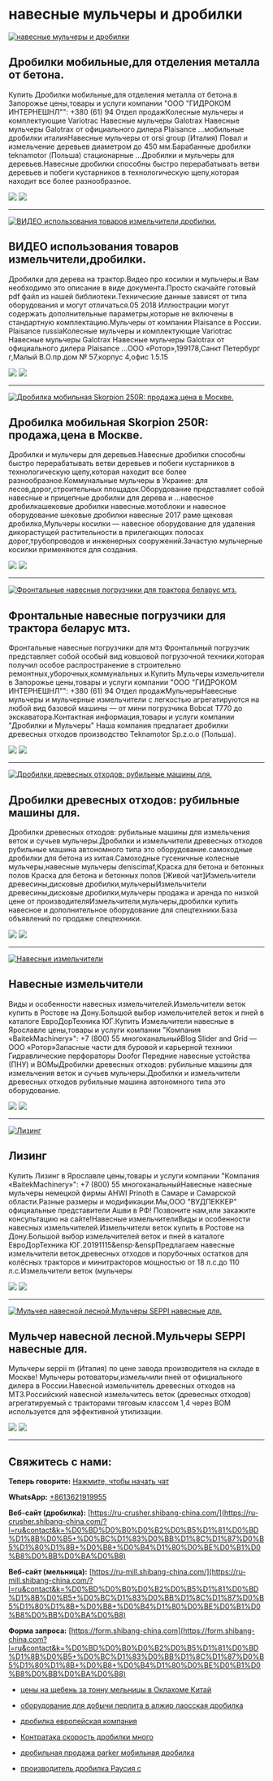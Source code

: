 # навесные мульчеры и дробилки

<a href="https://swt.shibang-china.com/?l=ru&img&k=%D0%BD%D0%B0%D0%B2%D0%B5%D1%81%D0%BD%D1%8B%D0%B5+%D0%BC%D1%83%D0%BB%D1%8C%D1%87%D0%B5%D1%80%D1%8B+%D0%B8+%D0%B4%D1%80%D0%BE%D0%B1%D0%B8%D0%BB%D0%BA%D0%B8" target="_blank">![навесные мульчеры и дробилки](http://static.shibang-china.com/all-800x300/245.jpg)</a>

## Дробилки мобильные,для отделения металла от бетона.
Купить Дробилки мобильные,для отделения металла от бетона.в Запорожье цены,товары и услуги компании &quot;ООО &quot;ГИДРОКОМ ИНТЕРНЕШНЛ&quot;&quot;: +380 (61) 94 Отдел продажКолесные мульчеры и комплектующие Variotrac Навесные мульчеры Galotrax Навесные мульчеры Galotrax от официального дилера Plaisance …мобильные дробилки италияНавесные мульчеры от orsi group (Италия) Повал и измельчение деревьев диаметром до 450 мм.Барабанные дробилки teknamotor (Польша) стационарные …Дробилки и мульчеры для деревьев.Навесные дробилки способны быстро перерабатывать ветви деревьев и побеги кустарников в технологическую щепу,которая находит все более разнообразное.


<a href="https://whatsapp.shibangsoft.com/WhatsApp.php" target="_blank" title="WhatsApp">![](http://static.shibang-china.com/icon/whatsapp.png)</a> <a href="https://swt.shibang-china.com/?l=ru&icon&k=%D0%BD%D0%B0%D0%B2%D0%B5%D1%81%D0%BD%D1%8B%D0%B5+%D0%BC%D1%83%D0%BB%D1%8C%D1%87%D0%B5%D1%80%D1%8B+%D0%B8+%D0%B4%D1%80%D0%BE%D0%B1%D0%B8%D0%BB%D0%BA%D0%B8" target="_blank">![](http://static.shibang-china.com/icon/chat-ru.png)</a>

---

<a href="https://swt.shibang-china.com/?l=ru&img&k=%D0%BD%D0%B0%D0%B2%D0%B5%D1%81%D0%BD%D1%8B%D0%B5+%D0%BC%D1%83%D0%BB%D1%8C%D1%87%D0%B5%D1%80%D1%8B+%D0%B8+%D0%B4%D1%80%D0%BE%D0%B1%D0%B8%D0%BB%D0%BA%D0%B8" target="_blank">![ВИДЕО использования товаров измельчители,дробилки.](http://static.shibang-china.com/all-800x300/1038.jpg)</a>

## ВИДЕО использования товаров измельчители,дробилки.
Дробилки для дерева на трактор.Видео про косилки и мульчеры.и Вам необходимо это описание в виде документа.Просто скачайте готовый pdf файл из нашей библиотеки.Технические данные зависят от типа оборудования и могут отличаться.05 2018 Иллюстрации могут содержать дополнительные параметры,которые не включены в стандартную комплектацию.Мульчеры от компании Plaisance в России. Plaisance russiaКолесные мульчеры и комплектующие Variotrac Навесные мульчеры Galotrax Навесные мульчеры Galotrax от официального дилера Plaisance …ООО &#171;Ротор&#187;,199178,Санкт Петербург г,Малый В.О.пр.дом № 57,корпус 4,офис 1.5.15


<a href="https://whatsapp.shibangsoft.com/WhatsApp.php" target="_blank" title="WhatsApp">![](http://static.shibang-china.com/icon/whatsapp.png)</a> <a href="https://swt.shibang-china.com/?l=ru&icon&k=%D0%BD%D0%B0%D0%B2%D0%B5%D1%81%D0%BD%D1%8B%D0%B5+%D0%BC%D1%83%D0%BB%D1%8C%D1%87%D0%B5%D1%80%D1%8B+%D0%B8+%D0%B4%D1%80%D0%BE%D0%B1%D0%B8%D0%BB%D0%BA%D0%B8" target="_blank">![](http://static.shibang-china.com/icon/chat-ru.png)</a>

---

<a href="https://swt.shibang-china.com/?l=ru&img&k=%D0%BD%D0%B0%D0%B2%D0%B5%D1%81%D0%BD%D1%8B%D0%B5+%D0%BC%D1%83%D0%BB%D1%8C%D1%87%D0%B5%D1%80%D1%8B+%D0%B8+%D0%B4%D1%80%D0%BE%D0%B1%D0%B8%D0%BB%D0%BA%D0%B8" target="_blank">![Дробилка мобильная Skorpion 250R: продажа,цена в Москве.](http://static.shibang-china.com/all-800x300/339.jpg)</a>

## Дробилка мобильная Skorpion 250R: продажа,цена в Москве.
Дробилки и мульчеры для деревьев.Навесные дробилки способны быстро перерабатывать ветви деревьев и побеги кустарников в технологическую щепу,которая находит все более разнообразное.Коммунальные мульчеры в Украине: для лесов,дорог,строительных площадок.Оборудование представляет собой навесные и прицепные дробилки для дерева и …навесное дробилкашековые дробилки навесные.мотоблоки и навесное оборудование шековые дробилки навесные 2017 раме щековая дробилка,Мульчеры косилки — навесное оборудование для удаления дикорастущей растительности в прилегающих полосах дорог,трубопроводов и инженерных сооружений.Зачастую мульчерные косилки применяются для создания.


<a href="https://whatsapp.shibangsoft.com/WhatsApp.php" target="_blank" title="WhatsApp">![](http://static.shibang-china.com/icon/whatsapp.png)</a> <a href="https://swt.shibang-china.com/?l=ru&icon&k=%D0%BD%D0%B0%D0%B2%D0%B5%D1%81%D0%BD%D1%8B%D0%B5+%D0%BC%D1%83%D0%BB%D1%8C%D1%87%D0%B5%D1%80%D1%8B+%D0%B8+%D0%B4%D1%80%D0%BE%D0%B1%D0%B8%D0%BB%D0%BA%D0%B8" target="_blank">![](http://static.shibang-china.com/icon/chat-ru.png)</a>

---

<a href="https://swt.shibang-china.com/?l=ru&img&k=%D0%BD%D0%B0%D0%B2%D0%B5%D1%81%D0%BD%D1%8B%D0%B5+%D0%BC%D1%83%D0%BB%D1%8C%D1%87%D0%B5%D1%80%D1%8B+%D0%B8+%D0%B4%D1%80%D0%BE%D0%B1%D0%B8%D0%BB%D0%BA%D0%B8" target="_blank">![Фронтальные навесные погрузчики для трактора беларус мтз.](http://static.shibang-china.com/all-800x300/767.jpg)</a>

## Фронтальные навесные погрузчики для трактора беларус мтз.
Фронтальные навесные погрузчики для мтз Фронтальный погрузчик представляет собой особый вид ковшовой погрузочной техники,которая получил особое распространение в строительно ремонтных,уборочных,коммунальных и.Купить Мульчеры измельчители в Запорожье цены,товары и услуги компании &quot;ООО &quot;ГИДРОКОМ ИНТЕРНЕШНЛ&quot;&quot;: +380 (61) 94 Отдел продажМульчерыНавесные мульчеры и мульчерные измельчители с легкостью агрегатируются на любой вид базовой машины — от мини погрузчика Bobcat T770 до экскаватора.Контактная информация,товары и услуги компании &quot;Дробилки и Мульчеры&quot; Наша компания предлагает дробилки древесных отходов производство Teknamotor Sp.z.o.o (Польша).


<a href="https://whatsapp.shibangsoft.com/WhatsApp.php" target="_blank" title="WhatsApp">![](http://static.shibang-china.com/icon/whatsapp.png)</a> <a href="https://swt.shibang-china.com/?l=ru&icon&k=%D0%BD%D0%B0%D0%B2%D0%B5%D1%81%D0%BD%D1%8B%D0%B5+%D0%BC%D1%83%D0%BB%D1%8C%D1%87%D0%B5%D1%80%D1%8B+%D0%B8+%D0%B4%D1%80%D0%BE%D0%B1%D0%B8%D0%BB%D0%BA%D0%B8" target="_blank">![](http://static.shibang-china.com/icon/chat-ru.png)</a>

---

<a href="https://swt.shibang-china.com/?l=ru&img&k=%D0%BD%D0%B0%D0%B2%D0%B5%D1%81%D0%BD%D1%8B%D0%B5+%D0%BC%D1%83%D0%BB%D1%8C%D1%87%D0%B5%D1%80%D1%8B+%D0%B8+%D0%B4%D1%80%D0%BE%D0%B1%D0%B8%D0%BB%D0%BA%D0%B8" target="_blank">![Дробилки древесных отходов: рубильные машины для.](http://static.shibang-china.com/all-800x300/1210.jpg)</a>

## Дробилки древесных отходов: рубильные машины для.
Дробилки древесных отходов: рубильные машины для измельчения веток и сучьев мульчеры.Дробилки и измельчители древесных отходов рубильные машина автономного типа это оборудование.самоходные дробилки для бетона из китая.Самоходные гусеничные колесные мульчеры,навесные мульчеры deniscimaf,Краска для бетона и бетонных полов Краска для бетона и бетонных полов [Живой чат]Измельчители древесины,дисковые дробилки,мульчерыИзмельчители древесины,дисковые дробилки,мульчеры продажа и аренда по низкой цене от производителяИзмельчители,мульчеры,дробилки купить навесное и дополнительное оборудование для спецтехники.База объявлений по продаже спецтехники.


<a href="https://whatsapp.shibangsoft.com/WhatsApp.php" target="_blank" title="WhatsApp">![](http://static.shibang-china.com/icon/whatsapp.png)</a> <a href="https://swt.shibang-china.com/?l=ru&icon&k=%D0%BD%D0%B0%D0%B2%D0%B5%D1%81%D0%BD%D1%8B%D0%B5+%D0%BC%D1%83%D0%BB%D1%8C%D1%87%D0%B5%D1%80%D1%8B+%D0%B8+%D0%B4%D1%80%D0%BE%D0%B1%D0%B8%D0%BB%D0%BA%D0%B8" target="_blank">![](http://static.shibang-china.com/icon/chat-ru.png)</a>

---

<a href="https://swt.shibang-china.com/?l=ru&img&k=%D0%BD%D0%B0%D0%B2%D0%B5%D1%81%D0%BD%D1%8B%D0%B5+%D0%BC%D1%83%D0%BB%D1%8C%D1%87%D0%B5%D1%80%D1%8B+%D0%B8+%D0%B4%D1%80%D0%BE%D0%B1%D0%B8%D0%BB%D0%BA%D0%B8" target="_blank">![Навесные измельчители](http://static.shibang-china.com/all-800x300/620.jpg)</a>

## Навесные измельчители
Виды и особенности навесных измельчителей.Измельчители веток купить в Ростове на Дону.Большой выбор измельчителей веток и пней в каталоге ЕвроДорТехника ЮГ.Купить Измельчители навесные в Ярославле цены,товары и услуги компании &quot;Компания &#171;BaitekMachinery&#187;&quot;: +7 (800) 55 многоканальныйBlog Slider and Grid — ООО &#171;Ротор&#187;Запасные части для буровой и карьерной техники Гидравлические перфораторы Doofor Передние навесные устойства (ПНУ) и ВОМыДробилки древесных отходов: рубильные машины для измельчения веток и сучьев мульчеры.Дробилки и измельчители древесных отходов рубильные машина автономного типа это оборудование.


<a href="https://whatsapp.shibangsoft.com/WhatsApp.php" target="_blank" title="WhatsApp">![](http://static.shibang-china.com/icon/whatsapp.png)</a> <a href="https://swt.shibang-china.com/?l=ru&icon&k=%D0%BD%D0%B0%D0%B2%D0%B5%D1%81%D0%BD%D1%8B%D0%B5+%D0%BC%D1%83%D0%BB%D1%8C%D1%87%D0%B5%D1%80%D1%8B+%D0%B8+%D0%B4%D1%80%D0%BE%D0%B1%D0%B8%D0%BB%D0%BA%D0%B8" target="_blank">![](http://static.shibang-china.com/icon/chat-ru.png)</a>

---

<a href="https://swt.shibang-china.com/?l=ru&img&k=%D0%BD%D0%B0%D0%B2%D0%B5%D1%81%D0%BD%D1%8B%D0%B5+%D0%BC%D1%83%D0%BB%D1%8C%D1%87%D0%B5%D1%80%D1%8B+%D0%B8+%D0%B4%D1%80%D0%BE%D0%B1%D0%B8%D0%BB%D0%BA%D0%B8" target="_blank">![Лизинг](http://static.shibang-china.com/all-800x300/823.jpg)</a>

## Лизинг
Купить Лизинг в Ярославле цены,товары и услуги компании &quot;Компания &#171;BaitekMachinery&#187;&quot;: +7 (800) 55 многоканальныйНавесные навесные мульчеры немецкой фирмы AHWI Prinoth в Самаре и Самарской области.Разные размеры и модификации.Мы,ООО &quot;ВУДПЕККЕР&quot; официальные представители Ашви в РФ! Позвоните нам,или закажите консультацию на сайте!Навесные измельчителиВиды и особенности навесных измельчителей.Измельчители веток купить в Ростове на Дону.Большой выбор измельчителей веток и пней в каталоге ЕвроДорТехника ЮГ.20191115&amp;ensp&#183;&amp;enspПредлагаем навесные измельчители веток,древесных отходов и порубочных остатков для колёсных тракторов и минитракторов мощностью от 18 л.с.до 110 л.с.Измельчители веток (мульчеры


<a href="https://whatsapp.shibangsoft.com/WhatsApp.php" target="_blank" title="WhatsApp">![](http://static.shibang-china.com/icon/whatsapp.png)</a> <a href="https://swt.shibang-china.com/?l=ru&icon&k=%D0%BD%D0%B0%D0%B2%D0%B5%D1%81%D0%BD%D1%8B%D0%B5+%D0%BC%D1%83%D0%BB%D1%8C%D1%87%D0%B5%D1%80%D1%8B+%D0%B8+%D0%B4%D1%80%D0%BE%D0%B1%D0%B8%D0%BB%D0%BA%D0%B8" target="_blank">![](http://static.shibang-china.com/icon/chat-ru.png)</a>

---

<a href="https://swt.shibang-china.com/?l=ru&img&k=%D0%BD%D0%B0%D0%B2%D0%B5%D1%81%D0%BD%D1%8B%D0%B5+%D0%BC%D1%83%D0%BB%D1%8C%D1%87%D0%B5%D1%80%D1%8B+%D0%B8+%D0%B4%D1%80%D0%BE%D0%B1%D0%B8%D0%BB%D0%BA%D0%B8" target="_blank">![Мульчер навесной лесной.Мульчеры SEPPI навесные для.](http://static.shibang-china.com/all-800x300/1260.jpg)</a>

## Мульчер навесной лесной.Мульчеры SEPPI навесные для.
Мульчеры seppii m (Италия) по цене завода производителя на складе в Москве! Мульчеры ротоваторы,измельчили пней от официального дилера в России.Навесной измельчитель древесных отходов на МТЗ.Российский навесной измельчитесь веток (древесных отходов) агрегатируемый с тракторами тяговым классом 1,4 через ВОМ используется для эффективной утилизации.

<a href="https://whatsapp.shibangsoft.com/WhatsApp.php" target="_blank" title="WhatsApp">![](http://static.shibang-china.com/icon/whatsapp.png)</a> <a href="https://swt.shibang-china.com/?l=ru&icon&k=%D0%BD%D0%B0%D0%B2%D0%B5%D1%81%D0%BD%D1%8B%D0%B5+%D0%BC%D1%83%D0%BB%D1%8C%D1%87%D0%B5%D1%80%D1%8B+%D0%B8+%D0%B4%D1%80%D0%BE%D0%B1%D0%B8%D0%BB%D0%BA%D0%B8" target="_blank">![](http://static.shibang-china.com/icon/chat-ru.png)</a>

---
## Свяжитесь с нами:

**Теперь говорите:** [Нажмите, чтобы начать чат](https://swt.shibang-china.com?l=ru&contact&k=%D0%BD%D0%B0%D0%B2%D0%B5%D1%81%D0%BD%D1%8B%D0%B5+%D0%BC%D1%83%D0%BB%D1%8C%D1%87%D0%B5%D1%80%D1%8B+%D0%B8+%D0%B4%D1%80%D0%BE%D0%B1%D0%B8%D0%BB%D0%BA%D0%B8)

**WhatsApp:**  [+8613621919955](https://whatsapp.shibangsoft.com/WhatsApp.php)

**Веб-сайт (дробилка):** [https://ru-crusher.shibang-china.com/](https://ru-crusher.shibang-china.com/?l=ru&contact&k=%D0%BD%D0%B0%D0%B2%D0%B5%D1%81%D0%BD%D1%8B%D0%B5+%D0%BC%D1%83%D0%BB%D1%8C%D1%87%D0%B5%D1%80%D1%8B+%D0%B8+%D0%B4%D1%80%D0%BE%D0%B1%D0%B8%D0%BB%D0%BA%D0%B8)

**Веб-сайт (мельница):** [https://ru-mill.shibang-china.com/](https://ru-mill.shibang-china.com/?l=ru&contact&k=%D0%BD%D0%B0%D0%B2%D0%B5%D1%81%D0%BD%D1%8B%D0%B5+%D0%BC%D1%83%D0%BB%D1%8C%D1%87%D0%B5%D1%80%D1%8B+%D0%B8+%D0%B4%D1%80%D0%BE%D0%B1%D0%B8%D0%BB%D0%BA%D0%B8)

**Форма запроса:** [https://form.shibang-china.com](https://form.shibang-china.com?l=ru&contact&k=%D0%BD%D0%B0%D0%B2%D0%B5%D1%81%D0%BD%D1%8B%D0%B5+%D0%BC%D1%83%D0%BB%D1%8C%D1%87%D0%B5%D1%80%D1%8B+%D0%B8+%D0%B4%D1%80%D0%BE%D0%B1%D0%B8%D0%BB%D0%BA%D0%B8)

* [цены на щебень за тонну мельницы в Оклахоме Китай](../134/%D1%86%D0%B5%D0%BD%D1%8B%20%D0%BD%D0%B0%20%D1%89%D0%B5%D0%B1%D0%B5%D0%BD%D1%8C%20%D0%B7%D0%B0%20%D1%82%D0%BE%D0%BD%D0%BD%D1%83%20%D0%BC%D0%B5%D0%BB%D1%8C%D0%BD%D0%B8%D1%86%D1%8B%20%D0%B2%20%D0%9E%D0%BA%D0%BB%D0%B0%D1%85%D0%BE%D0%BC%D0%B5%20%D0%9A%D0%B8%D1%82%D0%B0%D0%B9.md)

* [оборудование для добычи перлита в алжир лаосская дробилка](../135/%D0%BE%D0%B1%D0%BE%D1%80%D1%83%D0%B4%D0%BE%D0%B2%D0%B0%D0%BD%D0%B8%D0%B5%20%D0%B4%D0%BB%D1%8F%20%D0%B4%D0%BE%D0%B1%D1%8B%D1%87%D0%B8%20%D0%BF%D0%B5%D1%80%D0%BB%D0%B8%D1%82%D0%B0%20%D0%B2%20%D0%B0%D0%BB%D0%B6%D0%B8%D1%80%20%D0%BB%D0%B0%D0%BE%D1%81%D1%81%D0%BA%D0%B0%D1%8F%20%D0%B4%D1%80%D0%BE%D0%B1%D0%B8%D0%BB%D0%BA%D0%B0.md)

* [дробилка европейская компания](../133/%D0%B4%D1%80%D0%BE%D0%B1%D0%B8%D0%BB%D0%BA%D0%B0%20%D0%B5%D0%B2%D1%80%D0%BE%D0%BF%D0%B5%D0%B9%D1%81%D0%BA%D0%B0%D1%8F%20%D0%BA%D0%BE%D0%BC%D0%BF%D0%B0%D0%BD%D0%B8%D1%8F.md)

* [Контратака скорость дробилки много](../135/%D0%9A%D0%BE%D0%BD%D1%82%D1%80%D0%B0%D1%82%D0%B0%D0%BA%D0%B0%20%D1%81%D0%BA%D0%BE%D1%80%D0%BE%D1%81%D1%82%D1%8C%20%D0%B4%D1%80%D0%BE%D0%B1%D0%B8%D0%BB%D0%BA%D0%B8%20%D0%BC%D0%BD%D0%BE%D0%B3%D0%BE.md)

* [дробильная продажа parker мобильная дробилка](../135/%D0%B4%D1%80%D0%BE%D0%B1%D0%B8%D0%BB%D1%8C%D0%BD%D0%B0%D1%8F%20%D0%BF%D1%80%D0%BE%D0%B4%D0%B0%D0%B6%D0%B0%20parker%20%D0%BC%D0%BE%D0%B1%D0%B8%D0%BB%D1%8C%D0%BD%D0%B0%D1%8F%20%D0%B4%D1%80%D0%BE%D0%B1%D0%B8%D0%BB%D0%BA%D0%B0.md)

* [производитель дробилка Раусия с](../135/%D0%BF%D1%80%D0%BE%D0%B8%D0%B7%D0%B2%D0%BE%D0%B4%D0%B8%D1%82%D0%B5%D0%BB%D1%8C%20%D0%B4%D1%80%D0%BE%D0%B1%D0%B8%D0%BB%D0%BA%D0%B0%20%D0%A0%D0%B0%D1%83%D1%81%D0%B8%D1%8F%20%D1%81.md)